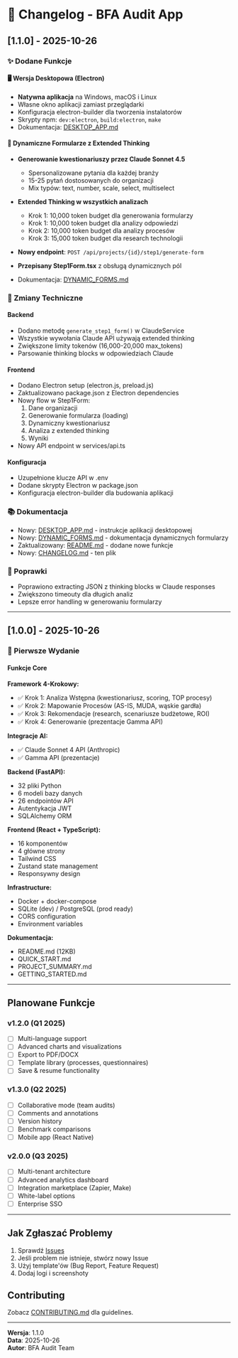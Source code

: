 # 📝 Changelog - BFA Audit App

## [1.1.0] - 2025-10-26

### ✨ Dodane Funkcje

#### 🖥️ Wersja Desktopowa (Electron)
- **Natywna aplikacja** na Windows, macOS i Linux
- Własne okno aplikacji zamiast przeglądarki
- Konfiguracja electron-builder dla tworzenia instalatorów
- Skrypty npm: `dev:electron`, `build:electron`, `make`
- Dokumentacja: [DESKTOP_APP.md](DESKTOP_APP.md)

#### 🧠 Dynamiczne Formularze z Extended Thinking
- **Generowanie kwestionariuszy przez Claude Sonnet 4.5**
  - Spersonalizowane pytania dla każdej branży
  - 15-25 pytań dostosowanych do organizacji
  - Mix typów: text, number, scale, select, multiselect
  
- **Extended Thinking w wszystkich analizach**
  - Krok 1: 10,000 token budget dla generowania formularzy
  - Krok 1: 10,000 token budget dla analizy odpowiedzi
  - Krok 2: 10,000 token budget dla analizy procesów
  - Krok 3: 15,000 token budget dla research technologii
  
- **Nowy endpoint**: `POST /api/projects/{id}/step1/generate-form`
- **Przepisany Step1Form.tsx** z obsługą dynamicznych pól
- Dokumentacja: [DYNAMIC_FORMS.md](DYNAMIC_FORMS.md)

### 🔧 Zmiany Techniczne

#### Backend
- Dodano metodę `generate_step1_form()` w ClaudeService
- Wszystkie wywołania Claude API używają extended thinking
- Zwiększone limity tokenów (16,000-20,000 max_tokens)
- Parsowanie thinking blocks w odpowiedziach Claude

#### Frontend
- Dodano Electron setup (electron.js, preload.js)
- Zaktualizowano package.json z Electron dependencies
- Nowy flow w Step1Form:
  1. Dane organizacji
  2. Generowanie formularza (loading)
  3. Dynamiczny kwestionariusz
  4. Analiza z extended thinking
  5. Wyniki
- Nowy API endpoint w services/api.ts

#### Konfiguracja
- Uzupełnione klucze API w .env
- Dodane skrypty Electron w package.json
- Konfiguracja electron-builder dla budowania aplikacji

### 📚 Dokumentacja
- Nowy: [DESKTOP_APP.md](DESKTOP_APP.md) - instrukcje aplikacji desktopowej
- Nowy: [DYNAMIC_FORMS.md](DYNAMIC_FORMS.md) - dokumentacja dynamicznych formularzy
- Zaktualizowany: [README.md](README.md) - dodane nowe funkcje
- Nowy: [CHANGELOG.md](CHANGELOG.md) - ten plik

### 🐛 Poprawki
- Poprawiono extracting JSON z thinking blocks w Claude responses
- Zwiększono timeouty dla długich analiz
- Lepsze error handling w generowaniu formularzy

---

## [1.0.0] - 2025-10-26

### 🎉 Pierwsze Wydanie

#### Funkcje Core

**Framework 4-Krokowy:**
- ✅ Krok 1: Analiza Wstępna (kwestionariusz, scoring, TOP procesy)
- ✅ Krok 2: Mapowanie Procesów (AS-IS, MUDA, wąskie gardła)
- ✅ Krok 3: Rekomendacje (research, scenariusze budżetowe, ROI)
- ✅ Krok 4: Generowanie (prezentacje Gamma API)

**Integracje AI:**
- ✅ Claude Sonnet 4 API (Anthropic)
- ✅ Gamma API (prezentacje)

**Backend (FastAPI):**
- 32 pliki Python
- 6 modeli bazy danych
- 26 endpointów API
- Autentykacja JWT
- SQLAlchemy ORM

**Frontend (React + TypeScript):**
- 16 komponentów
- 4 główne strony
- Tailwind CSS
- Zustand state management
- Responsywny design

**Infrastructure:**
- Docker + docker-compose
- SQLite (dev) / PostgreSQL (prod ready)
- CORS configuration
- Environment variables

**Dokumentacja:**
- README.md (12KB)
- QUICK_START.md
- PROJECT_SUMMARY.md
- GETTING_STARTED.md

---

## Planowane Funkcje

### v1.2.0 (Q1 2025)
- [ ] Multi-language support
- [ ] Advanced charts and visualizations
- [ ] Export to PDF/DOCX
- [ ] Template library (processes, questionnaires)
- [ ] Save & resume functionality

### v1.3.0 (Q2 2025)
- [ ] Collaborative mode (team audits)
- [ ] Comments and annotations
- [ ] Version history
- [ ] Benchmark comparisons
- [ ] Mobile app (React Native)

### v2.0.0 (Q3 2025)
- [ ] Multi-tenant architecture
- [ ] Advanced analytics dashboard
- [ ] Integration marketplace (Zapier, Make)
- [ ] White-label options
- [ ] Enterprise SSO

---

## Jak Zgłaszać Problemy

1. Sprawdź [Issues](https://github.com/your-repo/issues)
2. Jeśli problem nie istnieje, stwórz nowy Issue
3. Użyj template'ów (Bug Report, Feature Request)
4. Dodaj logi i screenshoty

## Contributing

Zobacz [CONTRIBUTING.md](CONTRIBUTING.md) dla guidelines.

---

**Wersja**: 1.1.0  
**Data**: 2025-10-26  
**Autor**: BFA Audit Team
